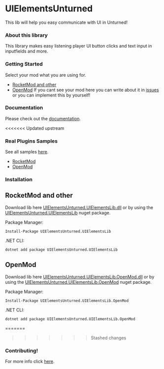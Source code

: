 # UIElementsUnturned
This lib will help you easy communicate with UI in Unturned!

### About this library
This library makes easy listening player UI button clicks and text input in inputfields and more.

### Getting Started
Select your mod what you are using for.
- [RocketMod and other](https://github.com/sunnamed434/UIElementsUnturned/tree/main/Installations/RocketMod.md)
- [OpenMod](https://github.com/sunnamed434/UIElementsUnturned/tree/main/Installations/OpenMod.md)
If you cant see your mod here you can write about it in [issues](https://github.com/sunnamed434/UIElementsUnturned/issues) or you can implement this by yourself!

### Documentation
Please check out the [documentation](https://sunnamed.gitbook.io/uielementsunturned/).

<<<<<<< Updated upstream
### Real Plugins Samples
See all samples [here](https://github.com/sunnamed434/UIElementsUnturned/tree/main/Samples).

- [RocketMod](https://github.com/sunnamed434/UIElementsUnturned/tree/main/Samples/RocketMod)
- [OpenMod](https://github.com/sunnamed434/UIElementsUnturned/tree/main/Samples/OpenMod)

### Installation
## RocketMod and other
Download lib here [UIElementsUnturned.UIElementsLib.dll](https://github.com/sunnamed434/UIElementsUnturned/releases) or by using the [UIElementsUnturned.UIElementsLib](https://www.nuget.org/packages/UIElementsUnturned.UIElementsLib/) nuget package.

Package Manager:
````
Install-Package UIElementsUnturned.UIElementsLib
````

.NET CLI:
````
dotnet add package UIElementsUnturned.UIElementsLib
````

## OpenMod 
Download lib here [UIElementsUnturned.UIElementsLib.OpenMod.dll](https://github.com/sunnamed434/UIElementsUnturned/releases) or by using the [UIElementsUnturned.UIElementsLib.OpenMod](https://www.nuget.org/packages/UIElementsUnturned.UIElementsLib.OpenMod) nuget package.

Package Manager:
````
Install-Package UIElementsUnturned.UIElementsLib.OpenMod
````

.NET CLI:
````
dotnet add package UIElementsUnturned.UIElementsLib.OpenMod
````

=======
>>>>>>> Stashed changes
### Contributing!
For more info click [here](https://github.com/sunnamed434/UIElementsUnturned/blob/main/CONTRIBUTING.md).